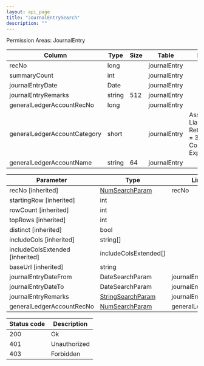 ```yaml
---
layout: api_page
title: "JournalEntrySearch"
description: ""
---
```




Permission Areas: JournalEntry

| Column | Type | Size | Table | Description |
| ------ | ---- | ---- | ----- | ----------- |
| recNo | long |  | journalEntry | 
| summaryCount | int |  | journalEntry | 
| journalEntryDate | Date |  | journalEntry | 
| journalEntryRemarks | string | 512 | journalEntry | 
| generalLedgerAccountRecNo | long |  | journalEntry | 
| generalLedgerAccountCategory | short |  | journalEntry | Assets = 1, Liabilities = 2, RetainedEarnings = 3, Sales = 4, CostOfSales = 5, Expenses = 6
| generalLedgerAccountName | string | 64 | journalEntry | 

| Parameter | Type | Linked Column | Description |
| --------- | ---- | ------------- | ----------- |
| recNo [inherited] | [NumSearchParam](NumSearchParam) | recNo | 
| startingRow [inherited] | int |  | 
| rowCount [inherited] | int |  | 
| topRows [inherited] | int |  | 
| distinct [inherited] | bool |  | 
| includeCols [inherited] | string[] |  | 
| includeColsExtended [inherited] | includeColsExtended[] |  | 
| baseUrl [inherited] | string |  | 
| journalEntryDateFrom | DateSearchParam | journalEntryDate | 
| journalEntryDateTo | DateSearchParam | journalEntryDate | 
| journalEntryRemarks | [StringSearchParam](StringSearchParam) | journalEntryRemarks | 
| generalLedgerAccountRecNo | [NumSearchParam](NumSearchParam) | generalLedgerAccountRecNo | 

| Status code | Description |
| ----------- | ----------- |
| 200 | Ok |
| 401 | Unauthorized |
| 403 | Forbidden |


